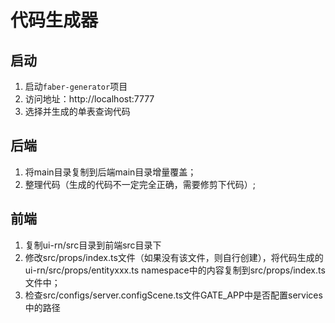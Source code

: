 # 代码生成器
## 启动
1. 启动`faber-generator`项目
2. 访问地址：http://localhost:7777
3. 选择并生成的单表查询代码

## 后端
1. 将main目录复制到后端main目录增量覆盖；
2. 整理代码（生成的代码不一定完全正确，需要修剪下代码）;

## 前端
1. 复制ui-rn/src目录到前端src目录下
2. 修改src/props/index.ts文件（如果没有该文件，则自行创建），将代码生成的ui-rn/src/props/entityxxx.ts namespace中的内容复制到src/props/index.ts文件中；
3. 检查src/configs/server.configScene.ts文件GATE_APP中是否配置services中的路径

